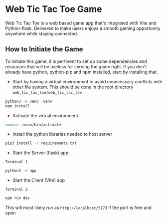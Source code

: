# Web Tic Tac Toe Game

Web Tic Tac Toe is a web based game app that's integrated with Vite and Python-flask. Delivered to make users enjoys a smooth gaming opportunity anywhere while staying connected.

## How to Initiate  the Game

To Initiate this game, it is pertinent to set up some dependencies and resources that will be useless for serving the game right. If you don't already have python, python-pip and npm installed, start by installing that.

- Start by having a virtual environment to avoid unnecessary conflicts with other file system. This should be done in the root directory `web_tic_tac_toe/web_tic_tac_toe`

```bash
python3 -m venv .venv
npm install
```

- Activate the virtual environment 

``` bash
source .venv/bin/activate
```

- Install the python libraries needed to host server

```bash
pip3 install -r requirements.txt
```

- Start the Server (flask) app

`Terminal 1`
``` bash
python3 -m app
```
- Start the Client (Vite) app

`Terminal 2`
``` bash
npm run dev
```

This will most likely run as 
`http://localhost/5173`  if the port is free and open
